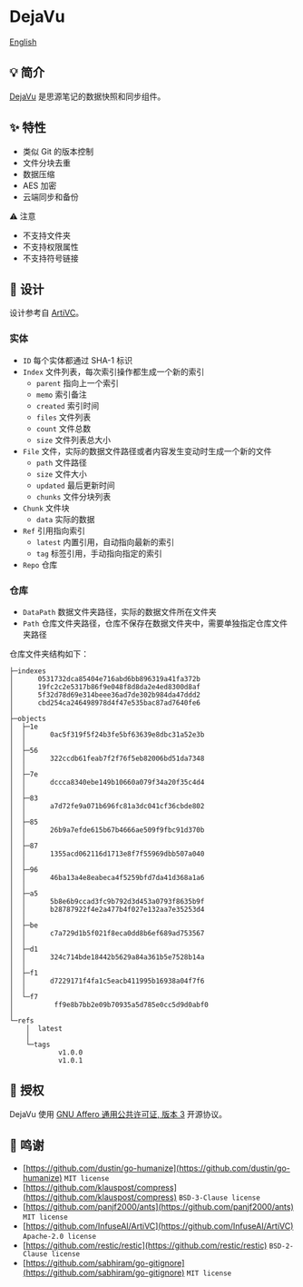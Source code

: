 # DejaVu

[English](README.md)

## 💡 简介

[DejaVu](https://github.com/siyuan-note/dejavu) 是思源笔记的数据快照和同步组件。

## ✨ 特性

* 类似 Git 的版本控制
* 文件分块去重
* 数据压缩
* AES 加密
* 云端同步和备份

⚠️ 注意

* 不支持文件夹
* 不支持权限属性
* 不支持符号链接

## 🎨 设计

设计参考自 [ArtiVC](https://github.com/InfuseAI/ArtiVC)。

### 实体

* `ID` 每个实体都通过 SHA-1 标识
* `Index` 文件列表，每次索引操作都生成一个新的索引
    * `parent` 指向上一个索引
    * `memo` 索引备注
    * `created` 索引时间
    * `files` 文件列表
    * `count` 文件总数
    * `size` 文件列表总大小
* `File` 文件，实际的数据文件路径或者内容发生变动时生成一个新的文件
    * `path` 文件路径
    * `size` 文件大小
    * `updated` 最后更新时间
    * `chunks` 文件分块列表
* `Chunk` 文件块
    * `data` 实际的数据
* `Ref` 引用指向索引
    * `latest` 内置引用，自动指向最新的索引
    * `tag` 标签引用，手动指向指定的索引
* `Repo` 仓库

### 仓库

* `DataPath` 数据文件夹路径，实际的数据文件所在文件夹
* `Path` 仓库文件夹路径，仓库不保存在数据文件夹中，需要单独指定仓库文件夹路径

仓库文件夹结构如下：

```text
├─indexes
│      0531732dca85404e716abd6bb896319a41fa372b
│      19fc2c2e5317b86f9e048f8d8da2e4ed8300d8af
│      5f32d78d69e314beee36ad7de302b984da47ddd2
│      cbd254ca246498978d4f47e535bac87ad7640fe6
│
├─objects
│  ├─1e
│  │      0ac5f319f5f24b3fe5bf63639e8dbc31a52e3b
│  │
│  ├─56
│  │      322ccdb61feab7f2f76f5eb82006bd51da7348
│  │
│  ├─7e
│  │      dccca8340ebe149b10660a079f34a20f35c4d4
│  │
│  ├─83
│  │      a7d72fe9a071b696fc81a3dc041cf36cbde802
│  │
│  ├─85
│  │      26b9a7efde615b67b4666ae509f9fbc91d370b
│  │
│  ├─87
│  │      1355acd062116d1713e8f7f55969dbb507a040
│  │
│  ├─96
│  │      46ba13a4e8eabeca4f5259bfd7da41d368a1a6
│  │
│  ├─a5
│  │      5b8e6b9ccad3fc9b792d3d453a0793f8635b9f
│  │      b28787922f4e2a477b4f027e132aa7e35253d4
│  │
│  ├─be
│  │      c7a729d1b5f021f8eca0dd8b6ef689ad753567
│  │
│  ├─d1
│  │      324c714bde18442b5629a84a361b5e7528b14a
│  │
│  ├─f1
│  │      d7229171f4fa1c5eacb411995b16938a04f7f6
│  │
│  └─f7
│          ff9e8b7bb2e09b70935a5d785e0cc5d9d0abf0
│
└─refs
    │  latest
    │
    └─tags
            v1.0.0
            v1.0.1
```

## 📄 授权

DejaVu 使用 [GNU Affero 通用公共许可证, 版本 3](https://www.gnu.org/licenses/agpl-3.0.txt) 开源协议。

## 🙏 鸣谢

* [https://github.com/dustin/go-humanize](https://github.com/dustin/go-humanize) `MIT license`
* [https://github.com/klauspost/compress](https://github.com/klauspost/compress) `BSD-3-Clause license`
* [https://github.com/panjf2000/ants](https://github.com/panjf2000/ants) `MIT license`
* [https://github.com/InfuseAI/ArtiVC](https://github.com/InfuseAI/ArtiVC) `Apache-2.0 license`
* [https://github.com/restic/restic](https://github.com/restic/restic) `BSD-2-Clause license`
* [https://github.com/sabhiram/go-gitignore](https://github.com/sabhiram/go-gitignore) `MIT license`
